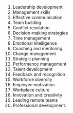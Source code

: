 1. Leadership development
2. Management skills
3. Effective communication
4. Team building
5. Conflict resolution
6. Decision-making strategies
7. Time management
8. Emotional intelligence
9. Coaching and mentoring
10. Change management
11. Strategic planning
12. Performance management
13. Talent development
14. Feedback and recognition
15. Workforce diversity
16. Employee motivation
17. Workplace culture
18. Innovation and creativity
19. Leading remote teams
20. Professional development.



